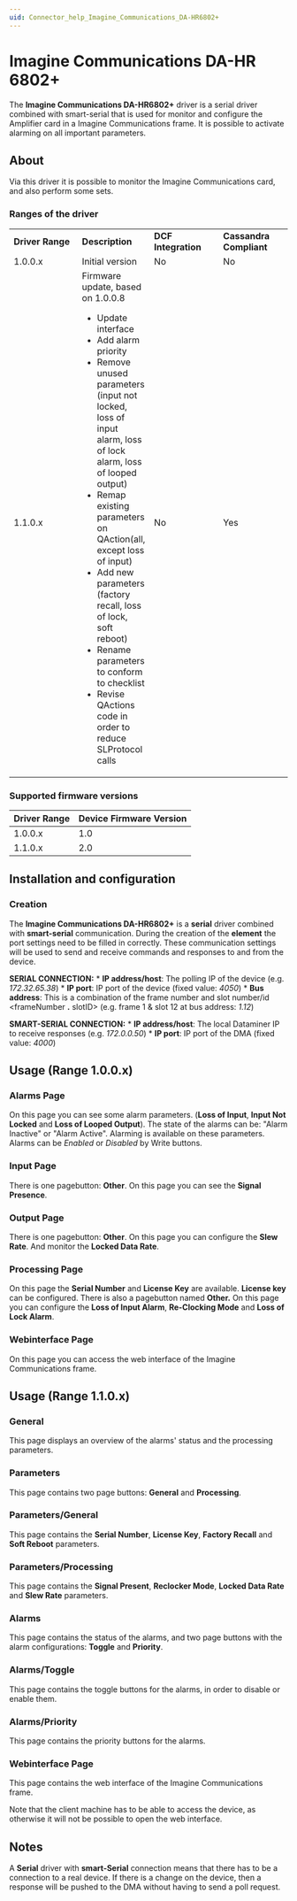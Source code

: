 ```yaml
---
uid: Connector_help_Imagine_Communications_DA-HR6802+
---
```


# Imagine Communications DA-HR 6802+

The **Imagine Communications DA-HR6802+** driver is a serial driver combined with smart-serial that is used for monitor and configure the Amplifier card in a Imagine Communications frame. It is possible to activate alarming on all important parameters.

## About

Via this driver it is possible to monitor the Imagine Communications card, and also perform some sets.

### Ranges of the driver

<table>
<colgroup>
<col style="width: 25%" />
<col style="width: 25%" />
<col style="width: 25%" />
<col style="width: 25%" />
</colgroup>
<tbody>
<tr class="odd">
<td><strong>Driver Range</strong></td>
<td><strong>Description</strong></td>
<td><strong>DCF Integration</strong></td>
<td><strong>Cassandra Compliant</strong></td>
</tr>
<tr class="even">
<td>1.0.0.x</td>
<td>Initial version</td>
<td>No</td>
<td>No</td>
</tr>
<tr class="odd">
<td>1.1.0.x</td>
<td>Firmware update, based on 1.0.0.8
<ul>
<li>Update interface</li>
<li>Add alarm priority</li>
<li>Remove unused parameters (input not locked, loss of input alarm, loss of lock alarm, loss of looped output)</li>
<li>Remap existing parameters on QAction(all, except loss of input)</li>
<li>Add new parameters (factory recall, loss of lock, soft reboot)</li>
<li>Rename parameters to conform to checklist</li>
<li>Revise QActions code in order to reduce SLProtocol calls</li>
</ul></td>
<td>No</td>
<td>Yes</td>
</tr>
</tbody>
</table>

### Supported firmware versions

| **Driver Range** | **Device Firmware Version** |
|------------------|-----------------------------|
| 1.0.0.x          | 1.0                         |
| 1.1.0.x          | 2.0                         |



## Installation and configuration

### Creation

The **Imagine Communications DA-HR6802+** is a **serial** driver combined with **smart-serial** communication. During the creation of the **element** the port settings need to be filled in correctly. These communication settings will be used to send and receive commands and responses to and from the device.

**SERIAL CONNECTION:**
\* **IP address/host**: The polling IP of the device (e.g. *172.32.65.38*)
\* **IP port**: IP port of the device (fixed value: *4050*)
\* **Bus address**: This is a combination of the frame number and slot number/id \<frameNumber **.** slotID\> (e.g. frame 1 & slot 12 at bus address: *1.12*)

**SMART-SERIAL CONNECTION:**
\* **IP address/host**: The local Dataminer IP to receive responses (e.g. *172.0.0.50*)
\* **IP port**: IP port of the DMA (fixed value: *4000*)

## Usage (Range 1.0.0.x)

### Alarms Page

On this page you can see some alarm parameters. (**Loss of Input**, **Input Not Locked** and **Loss of Looped Output**). The state of the alarms can be: "Alarm Inactive" or "Alarm Active". Alarming is available on these parameters.
Alarms can be *Enabled* or *Disabled* by Write buttons.

### Input Page

There is one pagebutton: **Other**. On this page you can see the **Signal Presence**.

### Output Page

There is one pagebutton: **Other**. On this page you can configure the **Slew Rate**. And monitor the **Locked Data Rate**.

### Processing Page

On this page the **Serial Number** and **License Key** are available. **License key** can be configured. There is also a pagebutton named **Other.** On this page you can configure the **Loss of Input Alarm**, **Re-Clocking Mode** and **Loss of Lock Alarm**.

### Webinterface Page

On this page you can access the web interface of the Imagine Communications frame.



## Usage (Range 1.1.0.x)

### General

This page displays an overview of the alarms' status and the processing parameters.

### Parameters

This page contains two page buttons: **General** and **Processing**.

### Parameters/General

This page contains the **Serial Number**, **License Key**, **Factory Recall** and **Soft Reboot** parameters.

### Parameters/Processing

This page contains the **Signal Present**, **Reclocker Mode**, **Locked Data Rate** and **Slew Rate** parameters.

### Alarms

This page contains the status of the alarms, and two page buttons with the alarm configurations: **Toggle** and **Priority**.

### Alarms/Toggle

This page contains the toggle buttons for the alarms, in order to disable or enable them.

### Alarms/Priority

This page contains the priority buttons for the alarms.

### Webinterface Page

This page contains the web interface of the Imagine Communications frame.

Note that the client machine has to be able to access the device, as otherwise it will not be possible to open the web interface.



## Notes

A **Serial** driver with **smart-Serial** connection means that there has to be a connection to a real device.
If there is a change on the device, then a response will be pushed to the DMA without having to send a poll request.
